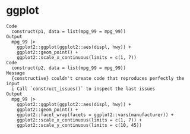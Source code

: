 # ggplot

    Code
      construct(p1, data = list(mpg_99 = mpg_99))
    Output
      mpg_99 |>
        ggplot2::ggplot(ggplot2::aes(displ, hwy)) +
        ggplot2::geom_point() +
        ggplot2::scale_x_continuous(limits = c(1, 7))
    Code
      construct(p2, data = list(mpg_99 = mpg_99))
    Message
      {constructive} couldn't create code that reproduces perfectly the input
      i Call `construct_issues()` to inspect the last issues
    Output
      mpg_99 |>
        ggplot2::ggplot(ggplot2::aes(displ, hwy)) +
        ggplot2::geom_point() +
        ggplot2::facet_wrap(facets = ggplot2::vars(manufacturer)) +
        ggplot2::scale_x_continuous(limits = c(1, 7)) +
        ggplot2::scale_y_continuous(limits = c(10, 45))


